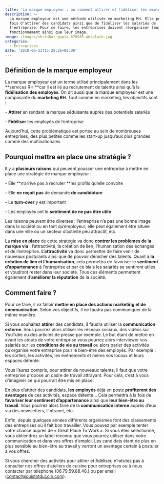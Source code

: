 ```yaml
---
title: 'La marque employeur : ou comment attirer et fidéliser les employés'
description: >-
  La marque employeur est une méthode utilisée en marketing RH. Elle permet à la
  fois d'attirer des candidats ainsi que de fidéliser les salariés de
  l'entreprise. Pour ce faire, les entreprises doivent réorganiser leur mode de
  fonctionnement ainsi que leur image.
image: /images/shridhar-gupta-678685-unsplash.jpg
categories:
  - Entreprises
date: '2018-06-13T15:28:26+02:00'
---
```

## Définition de la marque employeur

La marque employeur est un terme utilisé principalement dans les **services RH **car il est lié au recrutement de talents ainsi qu’à la **fidélisation des employés**. On dit aussi que la marque employeur est une composante du **marketing RH**. Tout comme en marketing, les objectifs sont :

\-	**Attirer** en rendant la marque séduisante auprès des potentiels salariés 

\-	**Fidéliser** les employés de l’entreprise

Aujourd’hui, cette problématique est portée au sein de nombreuses entreprises, des plus petites comme les start-up jusqu’aux plus grandes comme des multinationales.

## Pourquoi mettre en place une stratégie ?

Il y a **plusieurs raisons** qui peuvent pousser une entreprise à mettre en place une stratégie de marque employeur :

\-	Elle **n’arrive pas à recruter **les profils qu’elle convoite

\-	Elle **ne reçoit pas** de demande **de candidature**

\-	Le **turn-over** y est important

\-	Les employés ont le **sentiment de ne pas être utile**

Les raisons peuvent être diverses : l’entreprise n’a pas une bonne image dans la société ou en tant qu’employeur, elle peut également être située dans une ville ou un secteur d’activité peu attractif, etc.

La **mise en place** de cette stratégie va donc **contrer les problèmes de la marque via** : l’attractivité, la création de lien, l’humanisation des échanges et de l’entreprise. **L’attractivité** va donc permettre de faire venir de nouveaux postulants ainsi que de pouvoir dénicher des talents. Quant à **la création de lien et l’humanisation**, cela permettra de favoriser le **sentiment d’appartenance** à l’entreprise et par ce biais les salariés se sentiront utiles et voudront rester dans leur société. Tous ces éléments permettent également d’**améliorer la réputation** de la société.

## Comment faire ?

Pour ce faire, il va falloir **mettre en place des actions marketing et de communication**. Selon vos objectifs, il ne faudra pas communiquer de la même manière.

Si vous souhaitez **attirer** des candidats, il faudra utiliser la **communication externe**. Vous pourrez alors utiliser les réseaux sociaux, des vidéos sur YouTube ou des articles de presse par exemple. Le but étant de mettre en avant les atouts de votre entreprise vous pourrez alors interviewer vos salariés sur les **conditions de vie au travail** ou alors parler des activités qu’organise votre entreprise pour le bien-être des employés. Par exemple : les sorties, les activités, les événements et même vos locaux et leurs espaces détente. 

Vous l’aurez compris, pour attirer de nouveaux talents, il faut que votre entreprise propose un cadre de travail attrayant. Pour cela, c’est à vous d’imaginer ce qui pourrait être mis en place.

En plus d’attirer des candidats, **les employés** déjà en poste **profiteront des avantages** de ces activités, espace détente… Cela permettra à la fois de **favoriser leur sentiment d’appartenance** ainsi que **leur bien-être au travail**. Vous pourrez alors faire de la **communication interne** auprès d’eux via des newsletters, l’intranet, etc.

Enfin, depuis quelques années différents organismes font des classements des entreprises où il fait bon travailler. Vous pouvez par exemple tenter votre chance auprès de « Great Place To Work ». Si vous êtes sélectionné, vous obtiendrez un label reconnu que vous pourrez utiliser dans votre communication et dans vos offres d’emploi. Les candidats étant de plus en plus sensible au bien-être au travail y verront un avantage certain à postuler à vos offres.

Si vous chercher des activités pour attirer et fidéliser, n’hésitez pas à consulter nos offres d’ateliers de cuisine pour entreprises ou à nous contacter par téléphone (06.79.59.88.48.) ou par email (contact@cuistotducoin.com).

